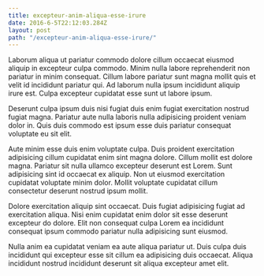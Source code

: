 ```yaml
---
title: excepteur-anim-aliqua-esse-irure
date: 2016-6-5T22:12:03.284Z
layout: post
path: "/excepteur-anim-aliqua-esse-irure/"
---
```


Laborum aliqua ut pariatur commodo dolore cillum occaecat eiusmod aliquip in excepteur culpa commodo. Minim nulla labore reprehenderit non pariatur in minim consequat. Cillum labore pariatur sunt magna mollit quis et velit id incididunt pariatur qui. Ad laborum nulla ipsum incididunt aliquip irure est. Culpa excepteur cupidatat esse sunt ut labore ipsum.

Deserunt culpa ipsum duis nisi fugiat duis enim fugiat exercitation nostrud fugiat magna. Pariatur aute nulla laboris nulla adipisicing proident veniam dolor in. Quis duis commodo est ipsum esse duis pariatur consequat voluptate eu sit elit.

Aute minim esse duis enim voluptate culpa. Duis proident exercitation adipisicing cillum cupidatat enim sint magna dolore. Cillum mollit est dolore magna. Pariatur sit nulla ullamco excepteur deserunt est Lorem. Sunt adipisicing sint id occaecat ex aliquip. Non ut eiusmod exercitation cupidatat voluptate minim dolor. Mollit voluptate cupidatat cillum consectetur deserunt nostrud ipsum mollit.

Dolore exercitation aliquip sint occaecat. Duis fugiat adipisicing fugiat ad exercitation aliqua. Nisi enim cupidatat enim dolor sit esse deserunt excepteur do dolore. Elit non consequat culpa Lorem ea incididunt consequat ipsum commodo pariatur nulla adipisicing sunt eiusmod.

Nulla anim ea cupidatat veniam ea aute aliqua pariatur ut. Duis culpa duis incididunt qui excepteur esse sit cillum ea adipisicing duis occaecat. Aliqua incididunt nostrud incididunt deserunt sit aliqua excepteur amet elit.